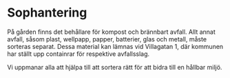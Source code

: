 # Sophantering

På gården finns det behållare för kompost och brännbart avfall. Allt annat
avfall, såsom plast, wellpapp, papper, batterier, glas och metall, måste sorteras
separat. Dessa material kan lämnas vid Villagatan 1, där kommunen har ställt
upp containrar för respektive avfallsslag.

Vi uppmanar alla att hjälpa till att sortera rätt för att bidra till en hållbar miljö.
